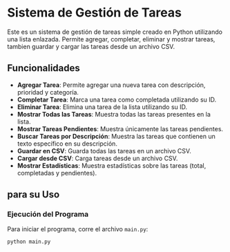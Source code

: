 # Sistema de Gestión de Tareas

Este es un sistema de gestión de tareas simple creado en Python utilizando una lista enlazada. Permite agregar, completar, eliminar y mostrar tareas, tambien  guardar y cargar las tareas desde un archivo CSV.

## Funcionalidades

- **Agregar Tarea**: Permite agregar una nueva tarea con descripción, prioridad y categoría.
- **Completar Tarea**: Marca una tarea como completada utilizando su ID.
- **Eliminar Tarea**: Elimina una tarea de la lista utilizando su ID.
- **Mostrar Todas las Tareas**: Muestra todas las tareas presentes en la lista.
- **Mostrar Tareas Pendientes**: Muestra únicamente las tareas pendientes.
- **Buscar Tareas por Descripción**: Muestra las tareas que contienen un texto específico en su descripción.
- **Guardar en CSV**: Guarda todas las tareas en un archivo CSV.
- **Cargar desde CSV**: Carga tareas desde un archivo CSV.
- **Mostrar Estadísticas**: Muestra estadísticas sobre las tareas (total, completadas y pendientes).

## para su Uso

### Ejecución del Programa

Para iniciar el programa, corre el archivo `main.py`:

```bash
python main.py
